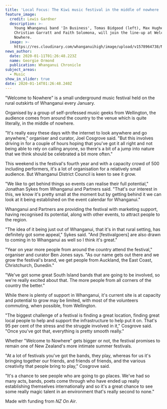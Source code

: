 ```yaml
---
title: 'Local Focus: The Kiwi music festival in the middle of nowhere '
feature_image:
  credit: Lewis Gardner
  description: >-
    Young Whanganui band 'In Business', Tomas Bidgood (left), Max Hughes,
    Christian Garratt and Faith Solomona, will join the line-up at Welcome to
    Nowhere.
  image: >-
    https://res.cloudinary.com/whanganuihigh/image/upload/v1578964738/News/Rock_on_the_River_concert.In_Business.Chron.6.1.20.jpg
news_author:
  date: 2020-01-11T01:26:48.223Z
  name: Georgie Ormond
  publication: Whanganui Chronicle
subject_areas:
  - Music
show_in_slider: true
date: 2020-01-14T01:26:48.240Z
---
```

"Welcome to Nowhere" is a small underground music festival held on the rural outskirts of Whanganui every January.

Organised by a group of self-professed music geeks from Wellington, the audience comes from around the country to the venue which is quite literally, in the middle of nowhere.

"It's really easy these days with the internet to look anywhere and go anywhere," organiser and curator, Joel Cosgrove said. "But this involves driving in for a couple of hours hoping that you've got it all right and not being able to rely on calling anyone, so there's a bit of a jump into nature that we think should be celebrated a bit more often."

This weekend is the festival's fourth year and with a capacity crowd of 500 including performers, it's a lot of organisation for a relatively small audience. But Whanganui District Council is keen to see it grow.

"We like to get behind things so events can realise their full potential," Jonathan Sykes from Whanganui and Partners said. "That's our interest in this, we know it's pretty small at the moment but by getting behind it we can look at it being established on the event calendar for Whanganui."

Whanganui and Partners are providing the festival with marketing support, having recognised its potential, along with other events, to attract people to the region.

"The idea of it being just out of Whanganui, that it's in that rural setting, has definitely got some appeal," Sykes said. "And \[festivalgoers] are also drawn to coming in to Whanganui as well so I think it's great."

"Year on year more people from around the country attend the festival," organiser and curator Ben Jones says. "As our name gets out there and we grow the festival's brand, we get people from Auckland, the East Coast, Christchurch, Dunedin."

"We've got some great South Island bands that are going to be involved, so we're really excited about that. The more people from all corners of the country the better."

While there is plenty of support in Whanganui, it's current site is at capacity and potential to grow may be limited, with most of the volunteers commuting, when possible, from Wellington.

"The biggest challenge of a festival is finding a great location, finding great local people to help and support the infrastructure to help put it on. That's 95 per cent of the stress and the struggle involved in it," Cosgrove said. "Once you've got that, everything is pretty smooth really."

Whether "Welcome to Nowhere" gets bigger or not, the festival promises to remain one of New Zealand's more intimate summer festivals.

"At a lot of festivals you've got the bands, they play, whereas for us it's bringing together our friends, and friends of friends, and the various creativity that people bring to play," Cosgrove said.

"It's a chance to see people who are going to go places. We've had so many acts, bands, poets come through who have ended up really establishing themselves internationally and so it's a great chance to see some really magic talent in an environment that's really second to none."

Made with funding from *NZ On Air*.
